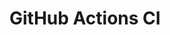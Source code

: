 # GitHub Actions CI
















































































































































































































































































































































































































































































































































































































































































































































































































































































































































































































































































































































































































































































































































































































































































































































































































































































































































































































































































































































































































































































































































































































































































































































































































































































































